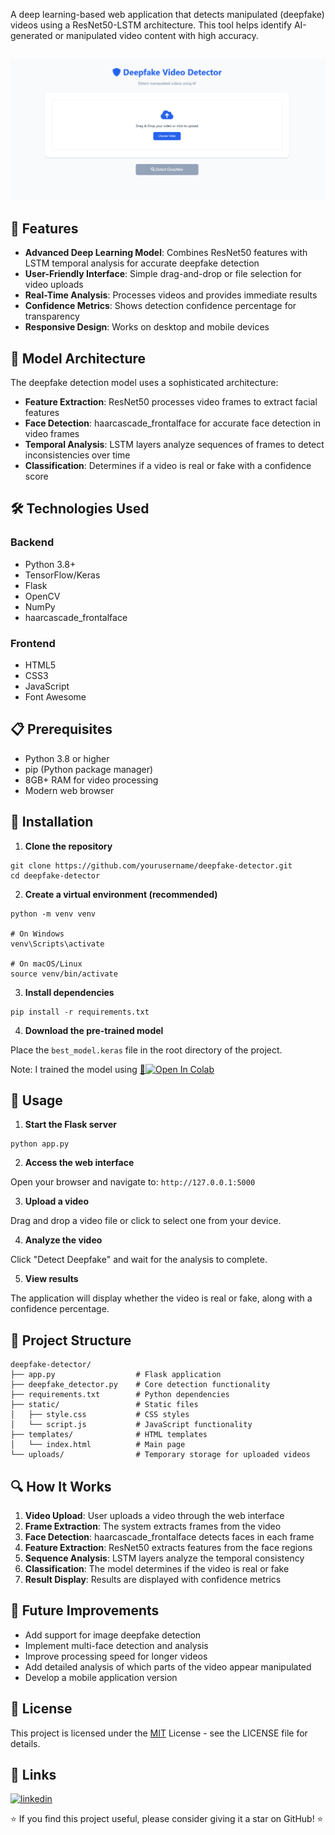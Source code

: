 A deep learning-based web application that detects manipulated (deepfake) videos using a ResNet50-LSTM architecture. This tool helps identify AI-generated or manipulated video content with high accuracy.

##

![frontend](Frontend.png)

## 🌟 Features

- **Advanced Deep Learning Model**: Combines ResNet50 features with LSTM temporal analysis for accurate deepfake detection
- **User-Friendly Interface**: Simple drag-and-drop or file selection for video uploads
- **Real-Time Analysis**: Processes videos and provides immediate results
- **Confidence Metrics**: Shows detection confidence percentage for transparency
- **Responsive Design**: Works on desktop and mobile devices

## 🧠 Model Architecture

The deepfake detection model uses a sophisticated architecture:

- **Feature Extraction**: ResNet50 processes video frames to extract facial features
- **Face Detection**: haarcascade_frontalface for accurate face detection in video frames
- **Temporal Analysis**: LSTM layers analyze sequences of frames to detect inconsistencies over time
- **Classification**: Determines if a video is real or fake with a confidence score

## 🛠️ Technologies Used

### Backend

- Python 3.8+
- TensorFlow/Keras
- Flask
- OpenCV
- NumPy
- haarcascade_frontalface

### Frontend

- HTML5
- CSS3
- JavaScript
- Font Awesome

## 📋 Prerequisites

- Python 3.8 or higher
- pip (Python package manager)
- 8GB+ RAM for video processing
- Modern web browser

## 🔧 Installation

1. **Clone the repository**

```shellscript
git clone https://github.com/yourusername/deepfake-detector.git
cd deepfake-detector
```

2. **Create a virtual environment (recommended)**

```shellscript
python -m venv venv

# On Windows
venv\Scripts\activate

# On macOS/Linux
source venv/bin/activate
```

3. **Install dependencies**

```shellscript
pip install -r requirements.txt
```

4. **Download the pre-trained model**

Place the `best_model.keras` file in the root directory of the project.

Note: I trained the model using [🔼](DeepFake_Video_Detection.ipynb)[![Open In Colab](https://colab.research.google.com/assets/colab-badge.svg)](https://colab.research.google.com/github/weiji14/deepbedmap/)

## 🚀 Usage

1. **Start the Flask server**

```shellscript
python app.py
```

2. **Access the web interface**

Open your browser and navigate to: `http://127.0.0.1:5000`

3. **Upload a video**

Drag and drop a video file or click to select one from your device.

4. **Analyze the video**

Click "Detect Deepfake" and wait for the analysis to complete.

5. **View results**

The application will display whether the video is real or fake, along with a confidence percentage.

## 📁 Project Structure

```plaintext
deepfake-detector/
├── app.py                  # Flask application
├── deepfake_detector.py    # Core detection functionality
├── requirements.txt        # Python dependencies
├── static/                 # Static files
│   ├── style.css           # CSS styles
│   └── script.js           # JavaScript functionality
├── templates/              # HTML templates
│   └── index.html          # Main page
└── uploads/                # Temporary storage for uploaded videos
```

## 🔍 How It Works

1. **Video Upload**: User uploads a video through the web interface
2. **Frame Extraction**: The system extracts frames from the video
3. **Face Detection**: haarcascade_frontalface detects faces in each frame
4. **Feature Extraction**: ResNet50 extracts features from the face regions
5. **Sequence Analysis**: LSTM layers analyze the temporal consistency
6. **Classification**: The model determines if the video is real or fake
7. **Result Display**: Results are displayed with confidence metrics

## 🔮 Future Improvements

- Add support for image deepfake detection
- Implement multi-face detection and analysis
- Improve processing speed for longer videos
- Add detailed analysis of which parts of the video appear manipulated
- Develop a mobile application version

## 📄 License

This project is licensed under the [MIT](LICENSE) License - see the LICENSE file for details.

## 🔗 Links

[![linkedin](https://img.shields.io/badge/linkedin-0A66C2?style=for-the-badge&logo=linkedin&logoColor=white)](https://www.linkedin.com/in/balakrishna-kini?utm_source=share&utm_campaign=share_via&utm_content=profile&utm_medium=android_app)

⭐ If you find this project useful, please consider giving it a star on GitHub! ⭐
